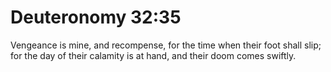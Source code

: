 # Deuteronomy 32:35

Vengeance is mine, and recompense, for the time when their foot shall slip; for the day of their calamity is at hand, and their doom comes swiftly.
